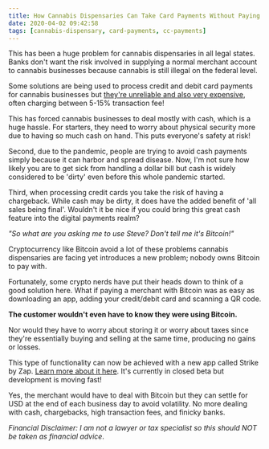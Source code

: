 ```yaml
---
title: How Cannabis Dispensaries Can Take Card Payments Without Paying A Fortune In Fees
date: 2020-04-02 09:42:58
tags: [cannabis-dispensary, card-payments, cc-payments]
---
```


This has been a huge problem for cannabis dispensaries in all legal states. Banks don't want the risk involved in supplying a normal merchant account to cannabis businesses because cannabis is still illegal on the federal level.

Some solutions are being used to process credit and debit card payments for cannabis businesses but [they're unreliable and also very expensive][1], often charging between 5-15% transaction fee!

This has forced cannabis businesses to deal mostly with cash, which is a huge hassle. For starters, they need to worry about physical security more due to having so much cash on hand. This puts everyone's safety at risk!

Second, due to the pandemic, people are trying to avoid cash payments simply because it can harbor and spread disease. Now, I'm not sure how likely you are to get sick from handling a dollar bill but cash is widely considered to be 'dirty' even before this whole pandemic started.

Third, when processing credit cards you take the risk of having a chargeback. While cash may be dirty, it does have the added benefit of 'all sales being final'. Wouldn't it be nice if you could bring this great cash feature into the digital payments realm?

_"So what are you asking me to use Steve? Don't tell me it's Bitcoin!"_

Cryptocurrency like Bitcoin avoid a lot of these problems cannabis dispensaries are facing yet introduces a new problem; nobody owns Bitcoin to pay with.

Fortunately, some crypto nerds have put their heads down to think of a good solution here. What if paying a merchant with Bitcoin was as easy as downloading an app, adding your credit/debit card and scanning a QR code.

**The customer wouldn't even have to know they were using Bitcoin.**

Nor would they have to worry about storing it or worry about taxes since they're essentially buying and selling at the same time, producing no gains or losses. 

This type of functionality can now be achieved with a new app called Strike by Zap. [Learn more about it here][2]. It's currently in closed beta but development is moving fast!

Yes, the merchant would have to deal with Bitcoin but they can settle for USD at the end of each business day to avoid volatility. No more dealing with cash, chargebacks, high transaction fees, and finicky banks.

_Financial Disclaimer: I am not a lawyer or tax specialist so this should NOT be taken as financial advice_.

[1]: https://www.reddit.com/r/weedbiz/comments/a0ccz7/xpost_rweedstartups_payment_processing/
[2]: https://medium.com/@JimmyMow/announcing-strike-by-zap-4f578c7c8984